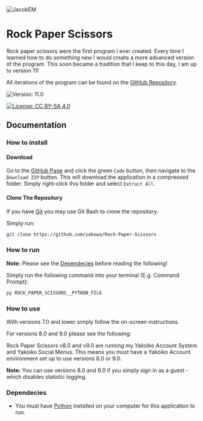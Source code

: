 
![JacobEM](https://jacobem.com/assets/media/JacobEM.png)


# Rock Paper Scissors

Rock paper scissors were the first program I ever created. Every time I learned how to do something new I would create a more advanced version of the program. This soon became a tradition that I keep to this day, I am up to version 11!

All iterations of the program can be found on the [GitHub Repository](https://github.com/yakowa/Rock-Paper-Scissors).

![Version: 11.0](https://img.shields.io/badge/Version-11.0-00e0a7)

[![License: CC BY-SA 4.0](https://img.shields.io/badge/License-CC--BY--SA-776bff)](https://creativecommons.org/licenses/by-sa/4.0/)

## Documentation

### How to install

#### Download

Go to the [GitHub Page](https://github.com/yakowa/Rock-Paper-Scissors) and click the green `Code` button, then navigate to the `Download ZIP` button. This will download the application in a compressed folder. Simply right-click this folder and select `Extract All`.

#### Clone The Repository

If you have [Git](https://git-scm.com/) you may use Git Bash to clone the repository.

Simply run:
```bash
git clone https://github.com/yakowa/Rock-Paper-Scissors
```


### How to run

**Note:** Please see the [Dependecies](#dependecies) before reading the following!

Simply run the following command into your terminal (E.g. Command Prompt):
```bash
py ROCK_PAPER_SCISSORS__PYTHON_FILE
```


### How to use

With versions 7.0 and lower simply follow the on-screen instructions.

For versions 8.0 and 9.0 please see the following:

Rock Paper Scissors v8.0 and v9.0 are running my Yakoiko Account System and Yakoiko Social Menus. This means you must have a Yakoiko Account environment set up to use versions 8.0 or 9.0.

**Note:** You can use versions 8.0 and 9.0 if you simply sign in as a guest - which disables statistic logging.

### Dependecies

* You must have [Python](https://www.python.org/) installed on your computer for this application to run.
